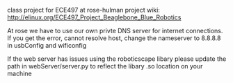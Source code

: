 class project for ECE497 at rose-hulman
project wiki: http://elinux.org/ECE497_Project_Beaglebone_Blue_Robotics

At rose we have to use our own privte DNS server for internet connections.
If you get the error, cannot resolve host, change the nameserver to 8.8.8.8 in usbConfig and wificonfig

If the web server has issues using the roboticscape libary please update the path in webServer/server.py to reflect the libary .so location on your machine
